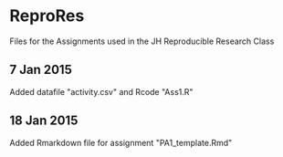 # ReproRes
Files for the Assignments used in the JH Reproducible Research Class

## 7 Jan 2015

Added datafile "activity.csv" and Rcode "Ass1.R"

## 18 Jan 2015

Added Rmarkdown file for assignment "PA1_template.Rmd"
